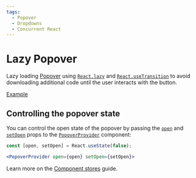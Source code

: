 ```yaml
---
tags:
  - Popover
  - Dropdowns
  - Concurrent React
---
```


# Lazy Popover

<div data-description>

Lazy loading [Popover](/components/popover) using [`React.lazy`](https://react.dev/reference/react/lazy) and [`React.useTransition`](https://react.dev/reference/react/useTransition) to avoid downloading additional code until the user interacts with the button.


</div>

<div data-tags></div>

<a href="./index.react.tsx" data-playground>Example</a>

## Controlling the popover state

You can control the open state of the popover by passing the [`open`](/reference/popover-provider#open) and [`setOpen`](/reference/popover-provider#setopen) props to the [`PopoverProvider`](/reference/popover-provider) component:

```jsx
const [open, setOpen] = React.useState(false);

<PopoverProvider open={open} setOpen={setOpen}>
```

Learn more on the [Component stores](/guide/component-stores#controlled-state) guide.
